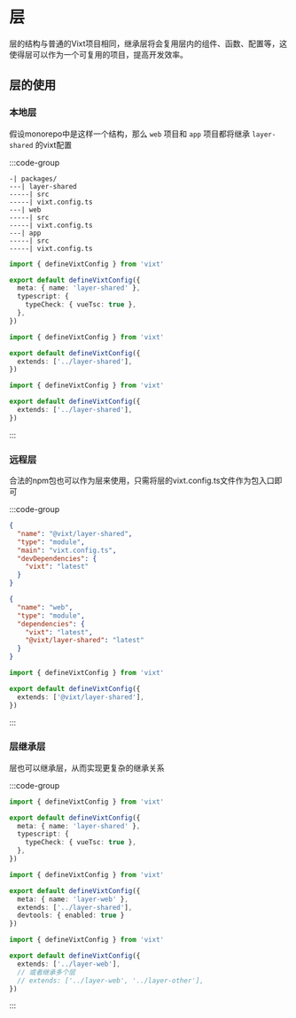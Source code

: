 # 层

层的结构与普通的Vixt项目相同，继承层将会复用层内的组件、函数、配置等，这使得层可以作为一个可复用的项目，提高开发效率。

## 层的使用

### 本地层

假设monorepo中是这样一个结构，那么 `web` 项目和 `app` 项目都将继承 `layer-shared` 的vixt配置

:::code-group

```[目录结构]
-| packages/
---| layer-shared
-----| src
-----| vixt.config.ts
---| web
-----| src
-----| vixt.config.ts
---| app
-----| src
-----| vixt.config.ts
```

```ts [layer-shared/vixt.config.ts]
import { defineVixtConfig } from 'vixt'

export default defineVixtConfig({
  meta: { name: 'layer-shared' },
  typescript: {
    typeCheck: { vueTsc: true },
  },
})
```

```ts [web/vixt.config.ts]
import { defineVixtConfig } from 'vixt'

export default defineVixtConfig({
  extends: ['../layer-shared'],
})
```

```ts [app/vixt.config.ts]
import { defineVixtConfig } from 'vixt'

export default defineVixtConfig({
  extends: ['../layer-shared'],
})
```

:::

### 远程层

合法的npm包也可以作为层来使用，只需将层的vixt.config.ts文件作为包入口即可

:::code-group

```json [@vixt/layer-shared/package.json]
{
  "name": "@vixt/layer-shared",
  "type": "module",
  "main": "vixt.config.ts",
  "devDependencies": {
    "vixt": "latest"
  }
}
```

```json [web/package.json]
{
  "name": "web",
  "type": "module",
  "dependencies": {
    "vixt": "latest",
    "@vixt/layer-shared": "latest"
  }
}
```

```ts [web/vixt.config.ts]
import { defineVixtConfig } from 'vixt'

export default defineVixtConfig({
  extends: ['@vixt/layer-shared'],
})
```

:::

### 层继承层

层也可以继承层，从而实现更复杂的继承关系

:::code-group

```ts [layer-shared/vixt.config.ts]
import { defineVixtConfig } from 'vixt'

export default defineVixtConfig({
  meta: { name: 'layer-shared' },
  typescript: {
    typeCheck: { vueTsc: true },
  },
})
```

```ts [layer-web/vixt.config.ts]
import { defineVixtConfig } from 'vixt'

export default defineVixtConfig({
  meta: { name: 'layer-web' },
  extends: ['../layer-shared'],
  devtools: { enabled: true }
})
```

```ts [web/vixt.config.ts]
import { defineVixtConfig } from 'vixt'

export default defineVixtConfig({
  extends: ['../layer-web'],
  // 或者继承多个层
  // extends: ['../layer-web', '../layer-other'],
})
```

:::
